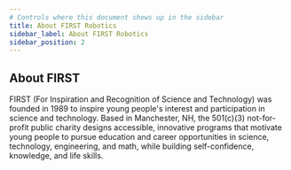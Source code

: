 ```yaml
---
# Controls where this document shows up in the sidebar
title: About FIRST Robotics
sidebar_label: About FIRST Robotics
sidebar_position: 2
---
```


## About FIRST

FIRST (For Inspiration and Recognition of Science and Technology) was founded in 1989 to inspire young people's interest and participation in science and technology. Based in Manchester, NH, the 501(c)(3) not-for-profit public charity designs accessible, innovative programs that motivate young people to pursue education and career opportunities in science, technology, engineering, and math, while building self-confidence, knowledge, and life skills.